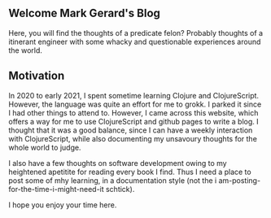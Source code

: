 ## Welcome Mark Gerard's Blog

Here, you will find the thoughts of a predicate felon? Probably thoughts of a itinerant engineer with some whacky and questionable experiences around the world.

## Motivation

In 2020 to early 2021, I spent sometime learning Clojure and ClojureScript. However, the language was quite an effort for me to grokk. I parked it since I had other things to attend to. However, I came across this website, which offers a way for me to use ClojureScript and github pages to write a blog. I thought that it was a good balance, since I can have a weekly interaction with ClojureScript, while also documenting my unsavoury thoughts for the whole world to judge.

I also have a few thoughts on software development owing to my heightened apetitite for reading every book I find. Thus I need a place to post some of mhy learning, in a documentation style (not the i am-posting-for-the-time-i-might-need-it schtick).

I hope you enjoy your time here.
